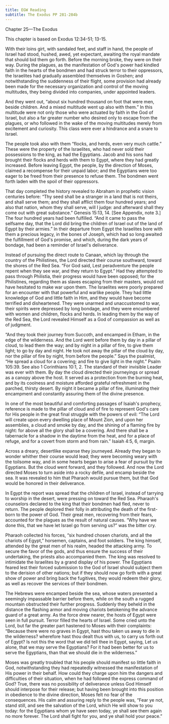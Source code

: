 ```yaml
---
title: EGW Reading
subtitle: The Exodus PP 281-284b
---
```


Chapter 25—The Exodus

This chapter is based on Exodus 12:34-51; 13-15.

With their loins girt, with sandaled feet, and staff in hand, the people of Israel had stood, hushed, awed, yet expectant, awaiting the royal mandate that should bid them go forth. Before the morning broke, they were on their way. During the plagues, as the manifestation of God's power had kindled faith in the hearts of the bondmen and had struck terror to their oppressors, the Israelites had gradually assembled themselves in Goshen; and notwithstanding the suddenness of their flight, some provision had already been made for the necessary organization and control of the moving multitudes, they being divided into companies, under appointed leaders.

And they went out, “about six hundred thousand on foot that were men, beside children. And a mixed multitude went up also with them.” In this multitude were not only those who were actuated by faith in the God of Israel, but also a far greater number who desired only to escape from the plagues, or who followed in the wake of the moving multitudes merely from excitement and curiosity. This class were ever a hindrance and a snare to Israel.

The people took also with them “flocks, and herds, even very much cattle.” These were the property of the Israelites, who had never sold their possessions to the king, as had the Egyptians. Jacob and his sons had brought their flocks and herds with them to Egypt, where they had greatly increased. Before leaving Egypt, the people, by the direction of Moses, claimed a recompense for their unpaid labor; and the Egyptians were too eager to be freed from their presence to refuse them. The bondmen went forth laden with the spoil of their oppressors.

That day completed the history revealed to Abraham in prophetic vision centuries before: “Thy seed shall be a stranger in a land that is not theirs, and shall serve them; and they shall afflict them four hundred years; and also that nation, whom they shall serve, will I judge: and afterward shall they come out with great substance.” Genesis 15:13, 14. \[See Appendix, note 3.\] The four hundred years had been fulfilled. “And it came to pass the selfsame day, that the Lord did bring the children of Israel out of the land of Egypt by their armies.” In their departure from Egypt the Israelites bore with them a precious legacy, in the bones of Joseph, which had so long awaited the fulfillment of God's promise, and which, during the dark years of bondage, had been a reminder of Israel's deliverance.

Instead of pursuing the direct route to Canaan, which lay through the country of the Philistines, the Lord directed their course southward, toward the shores of the Red Sea. “For God said, Lest peradventure the people repent when they see war, and they return to Egypt.” Had they attempted to pass through Philistia, their progress would have been opposed; for the Philistines, regarding them as slaves escaping from their masters, would not have hesitated to make war upon them. The Israelites were poorly prepared for an encounter with that powerful and warlike people. They had little knowledge of God and little faith in Him, and they would have become terrified and disheartened. They were unarmed and unaccustomed to war, their spirits were depressed by long bondage, and they were encumbered with women and children, flocks and herds. In leading them by the way of the Red Sea, the Lord revealed Himself as a God of compassion as well as of judgment.

“And they took their journey from Succoth, and encamped in Etham, in the edge of the wilderness. And the Lord went before them by day in a pillar of cloud, to lead them the way; and by night in a pillar of fire, to give them light; to go by day and night. He took not away the pillar of the cloud by day, nor the pillar of fire by night, from before the people.” Says the psalmist, “He spread a cloud for a covering; and fire to give light in the night.” Psalm 105:39. See also 1 Corinthians 10:1, 2. The standard of their invisible Leader was ever with them. By day the cloud directed their journeyings or spread as a canopy above the host. It served as a protection from the burning heat, and by its coolness and moisture afforded grateful refreshment in the parched, thirsty desert. By night it became a pillar of fire, illuminating their encampment and constantly assuring them of the divine presence.

In one of the most beautiful and comforting passages of Isaiah's prophecy, reference is made to the pillar of cloud and of fire to represent God's care for His people in the great final struggle with the powers of evil: “The Lord will create upon every dwelling place of Mount Zion, and upon her assemblies, a cloud and smoke by day, and the shining of a flaming fire by night: for above all the glory shall be a covering. And there shall be a tabernacle for a shadow in the daytime from the heat, and for a place of refuge, and for a covert from storm and from rain.” Isaiah 4:5, 6, margin.

Across a dreary, desertlike expanse they journeyed. Already they began to wonder whither their course would lead; they were becoming weary with the toilsome way, and in some hearts began to arise a fear of pursuit by the Egyptians. But the cloud went forward, and they followed. And now the Lord directed Moses to turn aside into a rocky defile, and encamp beside the sea. It was revealed to him that Pharaoh would pursue them, but that God would be honored in their deliverance.

In Egypt the report was spread that the children of Israel, instead of tarrying to worship in the desert, were pressing on toward the Red Sea. Pharaoh's counselors declared to the king that their bondmen had fled, never to return. The people deplored their folly in attributing the death of the first-born to the power of God. Their great men, recovering from their fears, accounted for the plagues as the result of natural causes. “Why have we done this, that we have let Israel go from serving us?” was the bitter cry.

Pharaoh collected his forces, “six hundred chosen chariots, and all the chariots of Egypt,” horsemen, captains, and foot soldiers. The king himself, attended by the great men of his realm, headed the attacking army. To secure the favor of the gods, and thus ensure the success of their undertaking, the priests also accompanied them. The king was resolved to intimidate the Israelites by a grand display of his power. The Egyptians feared lest their forced submission to the God of Israel should subject them to the derision of other nations; but if they should now go forth with a great show of power and bring back the fugitives, they would redeem their glory, as well as recover the services of their bondmen.

The Hebrews were encamped beside the sea, whose waters presented a seemingly impassable barrier before them, while on the south a rugged mountain obstructed their further progress. Suddenly they beheld in the distance the flashing armor and moving chariots betokening the advance guard of a great army. As the force drew nearer, the hosts of Egypt were seen in full pursuit. Terror filled the hearts of Israel. Some cried unto the Lord, but far the greater part hastened to Moses with their complaints: “Because there were no graves in Egypt, hast thou taken us away to die in the wilderness? wherefore hast thou dealt thus with us, to carry us forth out of Egypt? Is not this the word that we did tell thee in Egypt, saying, Let us alone, that we may serve the Egyptians? For it had been better for us to serve the Egyptians, than that we should die in the wilderness.”

Moses was greatly troubled that his people should manifest so little faith in God, notwithstanding they had repeatedly witnessed the manifestation of His power in their behalf. How could they charge upon him the dangers and difficulties of their situation, when he had followed the express command of God? True, there was no possibility of deliverance unless God Himself should interpose for their release; but having been brought into this position in obedience to the divine direction, Moses felt no fear of the consequences. His calm and assuring reply to the people was, “Fear ye not, stand still, and see the salvation of the Lord, which He will show to you today: for the Egyptians whom ye have seen today, ye shall see them again no more forever. The Lord shall fight for you, and ye shall hold your peace.”